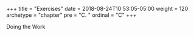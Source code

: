 +++
title = "Exercises"
date = 2018-08-24T10:53:05-05:00
weight = 120
archetype = "chapter"
pre = "C. "
ordinal = "C"
+++


Doing the Work
